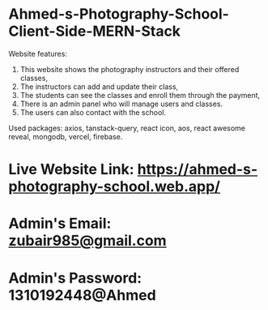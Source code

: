 # Ahmed-s-Photography-School-Client-Side-MERN-Stack
Website features:
1. This website shows the photography instructors and their offered classes,
2. The instructors can add and update their class,
3. The students can see the classes and enroll them through the payment,
4. There is an admin panel who will manage users and classes.
5. The users can also contact with the school.

Used packages: axios, tanstack-query, react icon, aos, react awesome reveal, mongodb, vercel, firebase.

# Live Website Link: https://ahmed-s-photography-school.web.app/

# Admin's Email: zubair985@gmail.com
# Admin's Password: 1310192448@Ahmed
